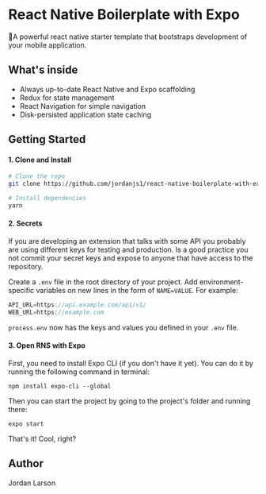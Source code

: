 # React Native Boilerplate with Expo
🚀A powerful react native starter template that bootstraps development of your mobile application.

## What's inside

- Always up-to-date React Native and Expo scaffolding
- Redux for state management
- React Navigation for simple navigation
- Disk-persisted application state caching

## Getting Started

#### 1. Clone and Install

```bash
# Clone the repo
git clone https://github.com/jordanjs1/react-native-boilerplate-with-expo.git

# Install dependencies
yarn
```

#### 2. Secrets

If you are developing an extension that talks with some API you probably are using different keys for testing and production. Is a good practice you not commit your secret keys and expose to anyone that have access to the repository.

Create a `.env` file in the root directory of your project. Add environment-specific variables on new lines in the form of `NAME=VALUE`. For example:

```js
API_URL=https://api.example.com/api/v1/
WEB_URL=https://example.com
```

`process.env` now has the keys and values you defined in your `.env` file.

#### 3. Open RNS with Expo

First, you need to install Expo CLI (if you don't have it yet). You can do it by running the following command in terminal:
```
npm install expo-cli --global
```

Then you can start the project by going to the project's folder and running there:
```
expo start
```

That's it! Cool, right?

## Author
Jordan Larson
